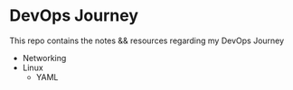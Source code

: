 # DevOps Journey


This repo contains the notes && resources regarding my DevOps Journey

- Networking
- Linux
  - YAML
